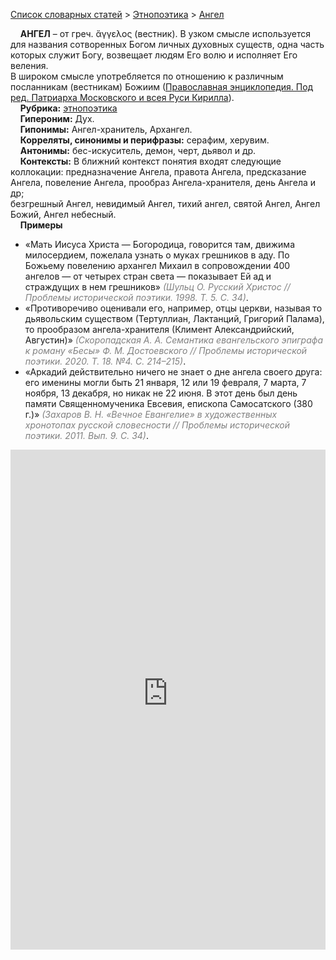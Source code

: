 <style>
st { color: Gray;
  font-style: italic;}
</style>

[Список словарных статей](https://thesaurus-dostoevsky.github.io/Thesaurus/) > [Этнопоэтика](ethnopoe.md) > [Ангел](ангел.md) 

&nbsp;&nbsp;&nbsp;&nbsp;**АНГЕЛ** – от греч. ἄγγελος (вестник). В узком смысле используется для названия сотворенных Богом личных духовных существ, одна часть которых служит Богу, возвещает людям Его волю и исполняет Его веления.  
В широком смысле употребляется по отношению к различным посланникам (вестникам) Божиим ([Православная энциклопедия. Под ред. Патриарха Московского и всея Руси Кирилла](https://pravenc.ru)).  
&nbsp;&nbsp;&nbsp;&nbsp;**Рубрика:** [этнопоэтика](ethnopoe.md)  
&nbsp;&nbsp;&nbsp;&nbsp;**Гипероним:** Дух.  
&nbsp;&nbsp;&nbsp;&nbsp;**Гипонимы:** Ангел-хранитель, Архангел.  
&nbsp;&nbsp;&nbsp;&nbsp;**Корреляты, синонимы и перифразы:** серафим, херувим.  
&nbsp;&nbsp;&nbsp;&nbsp;**Антонимы:** бес-искуситель, демон, черт, дьявол и др.  
&nbsp;&nbsp;&nbsp;&nbsp;**Контексты:** В ближний контекст понятия входят следующие коллокации: предназначение Ангела, правота Ангела, предсказание Ангела, повеление Ангела, прообраз Ангела-хранителя, день Ангела и др;  
безгрешный Ангел, невидимый Ангел, тихий ангел, святой Ангел, Ангел Божий, Ангел небесный.  <br>
&nbsp;&nbsp;&nbsp;&nbsp;**Примеры**  
* «Мать Иисуса Христа — Богородица, говорится там, движима милосердием, пожелала узнать о муках грешников в аду. По Божьему повелению архангел Михаил в сопровождении 400 ангелов — от четырех стран света — показывает Ей ад и страждущих в нем грешников» <st>(Шульц О. Русский Христос // Проблемы исторической поэтики. 1998. Т. 5. С. 34)</st>.
* «Противоречиво оценивали его, например, отцы церкви, называя то дьявольским существом (Тертуллиан, Лактанций, Григорий Палама), то прообразом ангела-хранителя (Климент Александрийский, Августин)» <st>(Скоропадская А. А. Семантика евангельского эпиграфа к роману «Бесы» Ф. М. Достоевского // Проблемы исторической поэтики. 2020. Т. 18. №4. С. 214–215)</st>.
* «Аркадий действительно ничего не знает о дне ангела своего друга: его именины могли быть 21 января, 12 или 19 февраля, 7 марта, 7 ноября, 13 декабря, но никак не 22 июня. В этот день был день памяти Священномученика Евсевия, епископа Самосатского (380 г.)» <st>(Захаров В. Н. «Вечное Евангелие» в художественных хронотопах русской словесности // Проблемы исторической поэтики. 2011. Вып. 9. С. 34)</st>.  

<iframe src="https://thesaurus-dostoevsky.github.io/nk/ангел.html" style="border:0px;width:100%;height:800px" allowfullscreen="true" webkitallowfullscreen="true" mozallowfullscreen="true">

